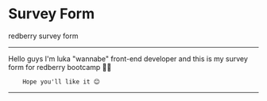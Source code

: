 # Survey Form
 redberry survey form



------------------------------------------------------------------------------------------------------
Hello guys I'm luka "wannabe" front-end developer 
and this is my survey form for redberry bootcamp 🚀🚀

        Hope you'll like it 😊
------------------------------------------------------------------------------------------------------
